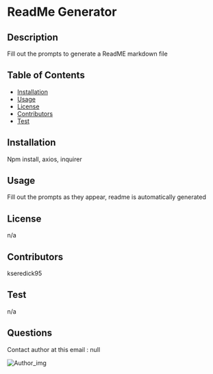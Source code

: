 
# ReadMe Generator

## Description
Fill out the prompts to generate a ReadME markdown file

## Table of Contents
* [Installation](#installation)
* [Usage](#usage)
* [License](#license)
* [Contributors](#contributors)
* [Test](#test)

## Installation
Npm install, axios, inquirer

## Usage
Fill out the prompts as they appear, readme is automatically generated

## License
n/a

## Contributors
kseredick95

## Test
n/a

## Questions
Contact author at this email : null

<img src="https://avatars1.githubusercontent.com/u/58563108?v=4" alt="Author_img" srcset="https://avatars1.githubusercontent.com/u/58563108?v=4">


